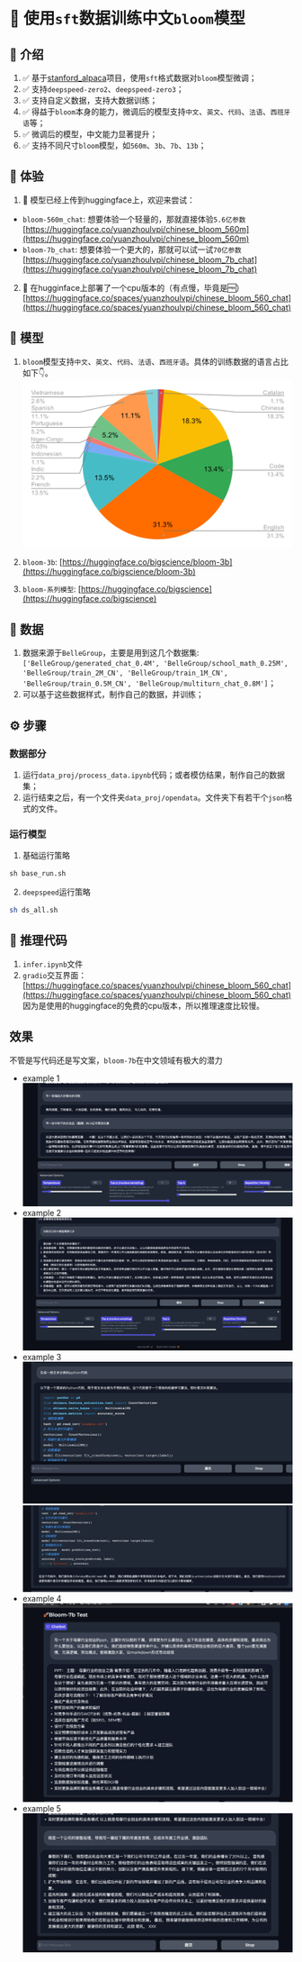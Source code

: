 # 🚀 使用`sft`数据训练中文`bloom`模型

## 📣 介绍
1. ✅ 基于[stanford_alpaca](https://github.com/tatsu-lab/stanford_alpaca)项目，使用`sft`格式数据对`bloom`模型微调；
2. ✅ 支持`deepspeed-zero2`、`deepspeed-zero3`；
3. ✅ 支持自定义数据，支持大数据训练；
4. ✅ 得益于`bloom`本身的能力，微调后的模型支持`中文`、`英文`、`代码`、`法语`、`西班牙语`等；
5. ✅ 微调后的模型，中文能力显著提升；
6. ✅ 支持不同尺寸`bloom`模型，如`560m`、`3b`、`7b`、`13b`；

## 🥰 体验
1. 🎊 模型已经上传到huggingface上，欢迎来尝试：
- `bloom-560m_chat`: 想要体验一个轻量的，那就直接体验`5.6亿参数`[https://huggingface.co/yuanzhoulvpi/chinese_bloom_560m](https://huggingface.co/yuanzhoulvpi/chinese_bloom_560m)
- `bloom-7b_chat`: 想要体验一个更大的，那就可以试一试`70亿参数`[https://huggingface.co/yuanzhoulvpi/chinese_bloom_7b_chat](https://huggingface.co/yuanzhoulvpi/chinese_bloom_7b_chat)
2. 🎉 在hugginface上部署了一个cpu版本的（有点慢，毕竟是🆓）[https://huggingface.co/spaces/yuanzhoulvpi/chinese_bloom_560_chat](https://huggingface.co/spaces/yuanzhoulvpi/chinese_bloom_560_chat)

## 🔄 模型
1. `bloom`模型支持`中文`、`英文`、`代码`、`法语`、`西班牙语`。具体的训练数据的语言占比如下👇。
![](https://raw.githubusercontent.com/bigscience-workshop/model_card/main/assets/data/pie_chart.svg)

2. `bloom-3b`: [https://huggingface.co/bigscience/bloom-3b](https://huggingface.co/bigscience/bloom-3b)
3. `bloom-系列模型`: [https://huggingface.co/bigscience](https://huggingface.co/bigscience)


## 💽 数据
1. 数据来源于`BelleGroup`，主要是用到这几个数据集:`['BelleGroup/generated_chat_0.4M', 'BelleGroup/school_math_0.25M', 'BelleGroup/train_2M_CN', 'BelleGroup/train_1M_CN',
              'BelleGroup/train_0.5M_CN', 'BelleGroup/multiturn_chat_0.8M']`；
2. 可以基于这些数据样式，制作自己的数据，并训练；




## ⚙️ 步骤

### 数据部分
1. 运行`data_proj/process_data.ipynb`代码；或者模仿结果，制作自己的数据集；
2. 运行结束之后，有一个文件夹`data_proj/opendata`。文件夹下有若干个`json`格式的文件。


### 运行模型
1. 基础运行策略
```python
sh base_run.sh
```
2. `deepspeed`运行策略
```bash
sh ds_all.sh
```
## 🎯 推理代码
1. `infer.ipynb`文件
2. `gradio`交互界面：[https://huggingface.co/spaces/yuanzhoulvpi/chinese_bloom_560_chat](https://huggingface.co/spaces/yuanzhoulvpi/chinese_bloom_560_chat) 因为是使用的huggingface的免费的cpu版本，所以推理速度比较慢。

## 效果
不管是写代码还是写文案，`bloom-7b`在中文领域有极大的潜力

- example 1
![](images/a923de3471e716b2f31f81cf5d594fe8.jpg)
- example 2
![](images/ca8400fa29e7302bde72c9108f74f78f.jpg)
- example 3
![](images/d14a752bce41fe613d6732b83c5861c1.jpg)
![](images/38373adaf09c3bc179d7652f3ee9dacb.jpg)
- example 4
![](images/WechatIMG3534.jpeg)
- example 5
![](images/WechatIMG3535.jpeg)